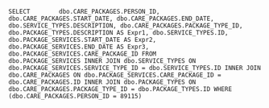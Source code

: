 ``SELECT        dbo.CARE_PACKAGES.PERSON_ID, dbo.CARE_PACKAGES.START_DATE, dbo.CARE_PACKAGES.END_DATE, dbo.SERVICE_TYPES.DESCRIPTION, dbo.CARE_PACKAGES.PACKAGE_TYPE_ID, 
                         dbo.PACKAGE_TYPES.DESCRIPTION AS Expr1, dbo.SERVICE_TYPES.ID, dbo.PACKAGE_SERVICES.START_DATE AS Expr2, dbo.PACKAGE_SERVICES.END_DATE AS Expr3, dbo.PACKAGE_SERVICES.CARE_PACKAGE_ID
FROM            dbo.PACKAGE_SERVICES INNER JOIN
                         dbo.SERVICE_TYPES ON dbo.PACKAGE_SERVICES.SERVICE_TYPE_ID = dbo.SERVICE_TYPES.ID INNER JOIN
                         dbo.CARE_PACKAGES ON dbo.PACKAGE_SERVICES.CARE_PACKAGE_ID = dbo.CARE_PACKAGES.ID INNER JOIN
                         dbo.PACKAGE_TYPES ON dbo.CARE_PACKAGES.PACKAGE_TYPE_ID = dbo.PACKAGE_TYPES.ID
WHERE        (dbo.CARE_PACKAGES.PERSON_ID = 89115)``
